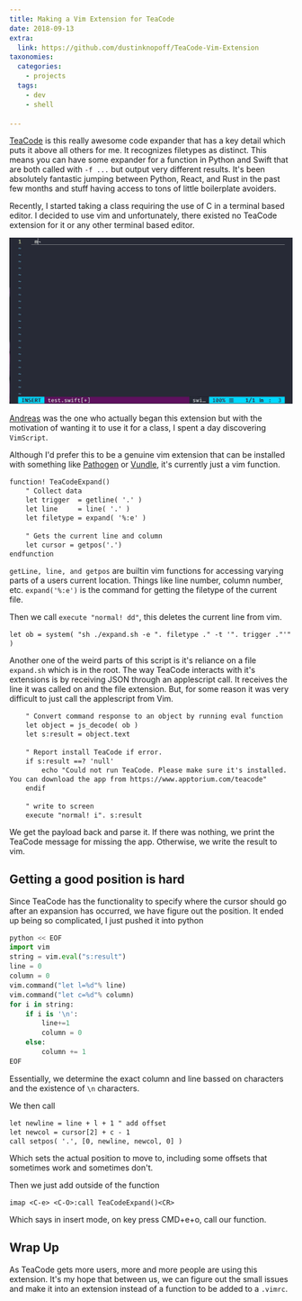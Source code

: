 ```yaml
---
title: Making a Vim Extension for TeaCode
date: 2018-09-13
extra:
  link: https://github.com/dustinknopoff/TeaCode-Vim-Extension
taxonomies:
  categories:
    - projects
  tags:
    - dev
    - shell

---
```


[TeaCode](https://www.apptorium.com/teacode) is this really awesome code expander that has a key detail which puts it above all others for me. It recognizes filetypes as distinct. This means you can have some expander for a function in Python and Swift that are both called with `-f ...` but output very different results. It's been absolutely fantastic jumping between Python, React, and Rust in the past few months and stuff having access to tons of little boilerplate avoiders.

Recently, I started taking a class requiring the use of C in a terminal based editor. I decided to use vim and unfortunately, there existed no TeaCode extension for it or any other terminal based editor.

![Example of Extension in Action](https://github.com/dustinknopoff/TeaCode-Vim-Extension/raw/master/example.gif)

[Andreas](https://github.com/didair) was the one who actually began this extension but with the motivation of wanting it to use it for a class, I spent a day discovering `VimScript`.

Although I'd prefer this to be a genuine vim extension that can be installed with something like [Pathogen](https://github.com/tpope/vim-pathogen) or [Vundle](https://github.com/VundleVim/Vundle.vim), it's currently just a vim function.

```vim
function! TeaCodeExpand()
    " Collect data
	let trigger  = getline( '.' )
	let line     = line( '.' )
	let filetype = expand( '%:e' )

	" Gets the current line and column
	let cursor = getpos('.')
endfunction
```

`getLine, line, and getpos` are builtin vim functions for accessing varying parts of a users current location. Things like line number, column number, etc. `expand('%:e')` is the command for getting the filetype of the current file.

Then we call `execute "normal! dd"`, this deletes the current line from vim.

```vim
let ob = system( "sh ./expand.sh -e ". filetype ." -t '". trigger ."'" )
```

Another one of the weird parts of this script is it's reliance on a file `expand.sh` which is in the root. The way TeaCode interacts with it's extensions is by receiving JSON through an applescript call. It receives the line it was called on and the file extension. But, for some reason it was very difficult to just call the applescript from Vim.

```vim
	" Convert command response to an object by running eval function
	let object = js_decode( ob )
	let s:result = object.text

	" Report install TeaCode if error.
	if s:result ==? 'null'
		echo "Could not run TeaCode. Please make sure it's installed. You can download the app from https://www.apptorium.com/teacode"
	endif

	" write to screen
	execute "normal! i". s:result
```

We get the payload back and parse it. If there was nothing, we print the TeaCode message for missing the app. Otherwise, we write the result to vim.

## Getting a good position is hard

Since TeaCode has the functionality to specify where the cursor should go after an expansion has occurred, we have figure out the position. It ended up being so complicated, I just pushed it into python

```python
python << EOF
import vim
string = vim.eval("s:result")
line = 0
column = 0
vim.command("let l=%d"% line)
vim.command("let c=%d"% column)
for i in string:
	if i is '\n':
		line+=1
		column = 0
	else:
		column += 1
EOF
```

Essentially, we determine the exact column and line bassed on characters and the existence of `\n` characters.

We then call

```vim
let newline = line + l + 1 " add offset
let newcol = cursor[2] + c - 1
call setpos( '.', [0, newline, newcol, 0] )
```

Which sets the actual position to move to, including some offsets that sometimes work and sometimes don't.

Then we just add outside of the function

```vim
imap <C-e> <C-O>:call TeaCodeExpand()<CR>
```

Which says in insert mode, on key press CMD+e+o, call our function.

## Wrap Up

As TeaCode gets more users, more and more people are using this extension. It's my hope that between us, we can figure out the small issues and make it into an extension instead of a function to be added to a `.vimrc`.
